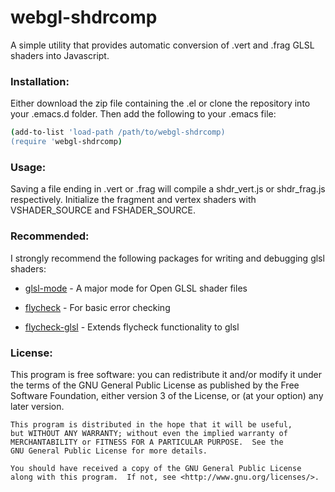 # webgl-shdrcomp

A simple utility that provides automatic conversion of .vert and  .frag GLSL shaders into Javascript.

### Installation:

Either download the zip file containing the .el or clone the repository into your .emacs.d folder. 
Then add the following to your .emacs file: 

```sh
(add-to-list 'load-path /path/to/webgl-shdrcomp)
(require 'webgl-shdrcomp)
```

### Usage:

Saving a file ending in .vert or .frag will compile a shdr_vert.js or shdr_frag.js respectively. Initialize the fragment and vertex shaders with VSHADER_SOURCE and FSHADER_SOURCE. 

### Recommended:
I strongly recommend the following packages for writing and debugging glsl shaders:
* [glsl-mode] - A major mode for Open GLSL shader files
* [flycheck] - For basic error checking
* [flycheck-glsl] - Extends flycheck functionality to glsl

   [flycheck]: <https://github.com/flycheck/flycheck>
   [flycheck-glsl]: <https://github.com/Kaali/flycheck-glsl>
   [glsl-mode]: <https://github.com/jimhourihan/glsl-mode>
   
 
### License:
This program is free software: you can redistribute it and/or modify
    it under the terms of the GNU General Public License as published by
    the Free Software Foundation, either version 3 of the License, or
    (at your option) any later version.

    This program is distributed in the hope that it will be useful,
    but WITHOUT ANY WARRANTY; without even the implied warranty of
    MERCHANTABILITY or FITNESS FOR A PARTICULAR PURPOSE.  See the
    GNU General Public License for more details.

    You should have received a copy of the GNU General Public License
    along with this program.  If not, see <http://www.gnu.org/licenses/>.